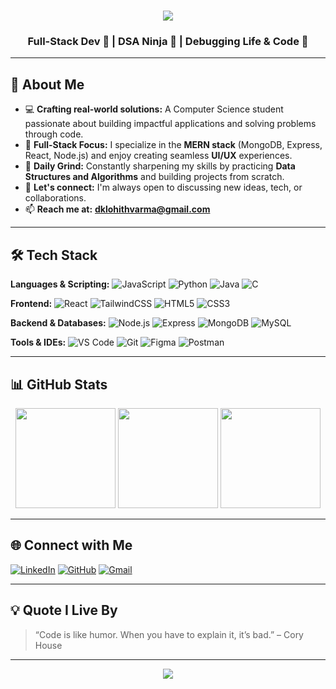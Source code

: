 <h1 align="center">
  <img src="https://readme-typing-svg.herokuapp.com?font=Fira+Code&size=28&pause=1000&color=00F7FF&center=true&vCenter=true&width=600&lines=Hi+%F0%9F%91%8B%2C+I'm+Lohith+Varma" />
</h1>

<h3 align="center">
  Full-Stack Dev 🚀 | DSA Ninja 🥷 | Debugging Life & Code 🐞
</h3>

---

## 🌟 About Me

- 💻 **Crafting real-world solutions:** A Computer Science student passionate about building impactful applications and solving problems through code.
- 🚀 **Full-Stack Focus:** I specialize in the **MERN stack** (MongoDB, Express, React, Node.js) and enjoy creating seamless **UI/UX** experiences.
- 🧠 **Daily Grind:** Constantly sharpening my skills by practicing **Data Structures and Algorithms** and building projects from scratch.
- 💬 **Let's connect:** I'm always open to discussing new ideas, tech, or collaborations.
- 📫 **Reach me at:** **dklohithvarma@gmail.com**

---

## 🛠 Tech Stack  

**Languages & Scripting:**
![JavaScript](https://img.shields.io/badge/-JavaScript-323330?style=flat&logo=javascript) ![Python](https://img.shields.io/badge/-Python-3776AB?style=flat&logo=python&logoColor=white) ![Java](https://img.shields.io/badge/-Java-007396?style=flat&logo=java&logoColor=white) ![C](https://img.shields.io/badge/-C-A8B9CC?style=flat&logo=c&logoColor=black)

**Frontend:**
![React](https://img.shields.io/badge/-React-20232A?style=flat&logo=react) ![TailwindCSS](https://img.shields.io/badge/-TailwindCSS-38B2AC?style=flat&logo=tailwind-css&logoColor=white) ![HTML5](https://img.shields.io/badge/-HTML5-E34F26?style=flat&logo=html5&logoColor=white) ![CSS3](https://img.shields.io/badge/-CSS3-1572B6?style=flat&logo=css3)

**Backend & Databases:**
![Node.js](https://img.shields.io/badge/-Node.js-339933?style=flat&logo=node.js&logoColor=white) ![Express](https://img.shields.io/badge/-Express-000000?style=flat&logo=express) ![MongoDB](https://img.shields.io/badge/-MongoDB-47A248?style=flat&logo=mongodb&logoColor=white) ![MySQL](https://img.shields.io/badge/-MySQL-4479A1?style=flat&logo=mysql&logoColor=white)

**Tools & IDEs:**
![VS Code](https://img.shields.io/badge/-VS%20Code-0078D4?style=flat&logo=visual-studio-code) ![Git](https://img.shields.io/badge/-Git-F05032?style=flat&logo=git&logoColor=white) ![Figma](https://img.shields.io/badge/-Figma-F24E1E?style=flat&logo=figma&logoColor=white) ![Postman](https://img.shields.io/badge/-Postman-FF6C37?style=flat&logo=postman&logoColor=white)

---

## 📊 GitHub Stats  

<p align="center">
  <img src="https://github-readme-stats.vercel.app/api?username=lohith-varma&show_icons=true&theme=radical" height="160" />
  <img src="https://github-readme-streak-stats.herokuapp.com/?user=lohith-varma&theme=radical" height="160" />
  <img src="https://github-readme-stats.vercel.app/api/top-langs/?username=lohith-varma&layout=compact&theme=radical" height="160" />
</p>

---

## 🌐 Connect with Me  

[![LinkedIn](https://img.shields.io/badge/LinkedIn-0077B5?style=for-the-badge&logo=linkedin&logoColor=white)]([https://linkedin.com/in/yourlinkedin](https://www.linkedin.com/in/danthuluri-krishna-lohith-varma/))  [![GitHub](https://img.shields.io/badge/GitHub-100000?style=for-the-badge&logo=github&logoColor=white)](https://github.com/lohith-varma)  [![Gmail](https://img.shields.io/badge/Gmail-D14836?style=for-the-badge&logo=gmail&logoColor=white)](mailto:dklohithvarma@gmail.com)  

---

## 💡 Quote I Live By  
> “Code is like humor. When you have to explain it, it’s bad.” – Cory House  

---

<p align="center">
  <img src="https://komarev.com/ghpvc/?username=lohith-varma&label=Profile+Views&color=00F7FF&style=flat" />
</p>

